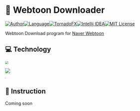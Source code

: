 #  📁 Webtoon Downloader

[![Author](https://img.shields.io/badge/author-Im--Tae-red.svg)]( https://github.com/Im-Tae )[![Language](https://img.shields.io/badge/language-Kotlin-green.svg)](  https://kotlinlang.org/  )[![TornadoFX](https://img.shields.io/badge/gui-TornadoFX%201.7.19-green.svg)](https://travis-ci.org/edvin/tornadofx)[![Intellij IDEA](https://img.shields.io/badge/tools-Intellij%20IDEA-green.svg)]( https://www.jetbrains.com/idea/ )[![MIT License](https://img.shields.io/badge/license-MIT%20License-blue.svg)]( https://opensource.org/licenses/MIT )

Webtoon Download program for [Naver Webtoon]( https://comic.naver.com/ )

## 💻 Technology



<img src="https://avatars2.githubusercontent.com/u/1446536?s=200&amp;v=4 = 100px" style="zoom:60%;" />

![](https://github.com/edvin/tornadofx/blob/master/graphics/tornado-fx-logo.png?raw=true)

<img src="https://upload.wikimedia.org/wikipedia/commons/thumb/d/d5/IntelliJ_IDEA_Logo.svg/1200px-IntelliJ_IDEA_Logo.svg.png" style="zoom:15%;" />

##   📃 Instruction 

Coming soon